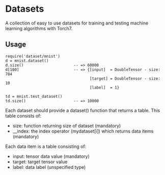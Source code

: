 # Datasets

A collection of easy to use datasets for training and testing machine learning
algorithms with Torch7.


## Usage

    require('dataset/mnist')
    d = mnist.dataset()
    d.size()                      -- => 60000
    d[100]                        -- => {[input]  = DoubleTensor - size: 784
                                         [target] = DoubleTensor - size: 10
                                         [label]  = 1}

    td = mnist.test_dataset()
    td.size()                     -- => 10000

Each dataset should provide a dataset() function that returns a table.  This
table consists of:

* size:       function returning size of dataset (mandatory)
* __index:    the index operator (mydataset[i]) which returns data items (mandatory)

Each data item is a table consisting of:

* input:     tensor data value (mandatory)
* target:    target tensor value
* label:     data label (unspecified type)
